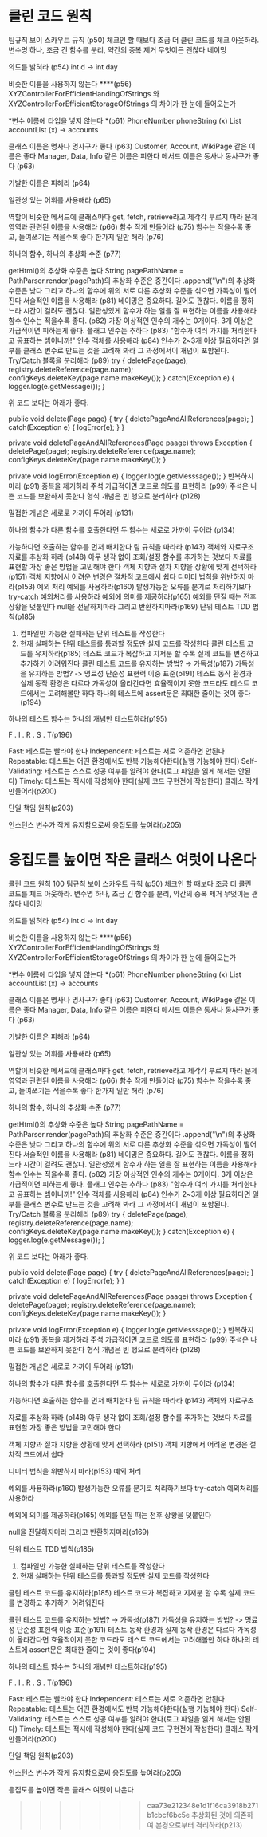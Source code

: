 # 클린 코드 원칙
팀규칙
보이 스카우트 규칙 (p50)
체크인 할 때보다 조금 더 클린 코드를 체크 아웃하라.
변수명 하나, 조금 긴 함수를 분리, 약간의 중복 제거 무엇이든 괜찮다
네이밍

의도를 밝혀라 (p54)
int d → int day

비슷한 이름을 사용하지 않는다 ****(p56)
XYZControllerForEfficientHandingOfStrings 와
XYZControllerForEfficientStorageOfStrings 의 차이가 한 눈에 들어오는가

*변수 이름에 타입을 넣지 않는다 *(p61)
PhoneNumber phoneString (x)
List<Integer> accountList (x) → accounts

클래스 이름은 명사나 명사구가 좋다 (p63)
Customer, Account, WikiPage 같은 이름은 좋다
Manager, Data, Info 같은 이름은 피한다
메서드 이름은 동사나 동사구가 좋다 (p63)

기발한 이름은 피해라 (p64)

일관성 있는 어휘를 사용해라 (p65)

역할이 비슷한 메서드에 클래스마다 get, fetch, retrieve라고 제각각 부르지 마라
문제 영역과 관련된 이름을 사용해라 (p66)
함수
작게 만들어라 (p75)
함수는 작을수록 좋고, 들여쓰기는 적을수록 좋다
한가지 일만 해라 (p76)

하나의 함수, 하나의 추상화 수준 (p77)

getHtml()의 추상화 수준은 높다
String pagePathName = PathParser.render(pagePath)의 추상화 수준은 중간이다
.append("\n")의 추상화 수준은 낮다
그리고 하나의 함수에 위의 서로 다른 추상화 수준을 섞으면 가독성이 떨어진다
서술적인 이름을 사용해라 (p81)
네이밍은 중요하다.
길어도 괜찮다. 이름을 정하느라 시간이 걸려도 괜찮다. 일관성있게 함수가 하는 일을 잘 표현하는 이름을 사용해라
함수 인수는 적을수록 좋다. (p82)
가장 이상적인 인수의 개수는 0개이다.
3개 이상은 가급적이면 피하는게 좋다.
플래그 인수는 추하다 (p83)
"함수가 여러 가지를 처리한다고 공표하는 셈이니까!"
인수 객체를 사용해라 (p84)
인수가 2~3개 이상 필요하다면 일부를 클래스 변수로 만드는 것을 고려해 봐라
그 과정에서이 개념이 포함된다. 
Try/Catch 블록을 분리해라 (p89)
try {
  deletePage(page);
  registry.deleteReference(page.name);
  configKeys.deleteKey(page.name.makeKey());
} catch(Exception e) {
  logger.log(e.getMessage());
}

위 코드 보다는 아래가 좋다.

public void delete(Page page) {
    try {
        deletePageAndAllReferences(page);
    } catch(Exception e) {
        logError(e);
    }
}

private void deletePageAndAllReferences(Page paage) throws Exception {
    deletePage(page);
  registry.deleteReference(page.name);
  configKeys.deleteKey(page.name.makeKey());
}

private void logError(Exception e) {
    logger.log(e.getMesssage());
}
반복하지 마라 (p91)
중복을 제거하라
주석
가급적이면 코드로 의도를 표현하라 (p99)
주석은 나쁜 코드를 보완하지 못한다
형식
개념은 빈 행으로 분리하라 (p128)

밀접한 개념은 세로로 가까이 두어라 (p131)

하나의 함수가 다른 함수를 호출한다면 두 함수는 세로로 가까이 두어라 (p134)

가능하다면 호출하는 함수를 먼저 배치한다
팀 규칙을 따라라 (p143)
객체와 자료구조
자료를 추상화 하라 (p148)
아무 생각 없이 조회/설정 함수를 추가하는 것보다 자료를 표현할 가장 좋은 방법을 고민해야 한다
객체 지향과 절차 지향을 상황에 맞게 선택하라 (p151)
객체 지향에서 어려운 변경은 절차적 코드에서 쉽다
디미터 법칙을 위반하지 마라(p153)
예외 처리
예외를 사용하라(p160)
발생가능한 오류를 분기로 처리하기보다 try-catch 예외처리를 사용하라
예외에 의미를 제공하라(p165)
예외를 던질 때는 전후 상황을 덧붙인다
null을 전달하지마라 그리고 반환하지마라(p169)
단위 테스트
TDD 법칙(p185)
1. 컴파일만 가능한 실패하는 단위 테스트를 작성한다
2. 현재 실패하는 단위 테스트를 통과할 정도만 실제 코드를 작성한다
클린 테스트 코드를 유지하라(p185)
테스트 코드가 복잡하고 지저분 할 수록 실제 코드를 변경하고 추가하기 어려워진다
클린 테스트 코드를 유지하는 방법? → 가독성(p187)
가독성을 유지하는 방법? -> 명료성 단순성 표현력
이중 표준(p191)
테스트 동작 환경과 실제 동작 환경은 다르다
가독성이 올라간다면 효율적이지 못한 코드라도 테스트 코드에서는 고려해볼만 하다
하나의 테스트에 assert문은 최대한 줄이는 것이 좋다(p194)

하나의 테스트 함수는 하나의 개념만 테스트하라(p195)

F . I . R . S . T(p196)

Fast: 테스트는 빨라야 한다
Independent: 테스트는 서로 의존하면 안된다
Repeatable: 테스트는 어떤 환경에서도 반복 가능해야한다(실행 가능해야 한다)
Self-Validating: 테스트는 스스로 성공 여부를 알려야 한다(로그 파일을 읽게 해서는 안된다)
Timely: 테스트는 적시에 작성해야 한다(실제 코드 구현전에 작성한다)
클래스
작게 만들어라(p200)

단일 책임 원칙(p203)

인스턴스 변수가 작게 유지함으로써 응집도를 높여라(p205)

응집도를 높이면 작은 클래스 여럿이 나온다
=======
클린 코드 원칙 100
팀규칙
보이 스카우트 규칙 (p50)
체크인 할 때보다 조금 더 클린 코드를 체크 아웃하라.
변수명 하나, 조금 긴 함수를 분리, 약간의 중복 제거 무엇이든 괜찮다
네이밍

의도를 밝혀라 (p54)
int d → int day

비슷한 이름을 사용하지 않는다 ****(p56)
XYZControllerForEfficientHandingOfStrings 와
XYZControllerForEfficientStorageOfStrings 의 차이가 한 눈에 들어오는가

*변수 이름에 타입을 넣지 않는다 *(p61)
PhoneNumber phoneString (x)
List<Integer> accountList (x) → accounts

클래스 이름은 명사나 명사구가 좋다 (p63)
Customer, Account, WikiPage 같은 이름은 좋다
Manager, Data, Info 같은 이름은 피한다
메서드 이름은 동사나 동사구가 좋다 (p63)

기발한 이름은 피해라 (p64)

일관성 있는 어휘를 사용해라 (p65)

역할이 비슷한 메서드에 클래스마다 get, fetch, retrieve라고 제각각 부르지 마라
문제 영역과 관련된 이름을 사용해라 (p66)
함수
작게 만들어라 (p75)
함수는 작을수록 좋고, 들여쓰기는 적을수록 좋다
한가지 일만 해라 (p76)

하나의 함수, 하나의 추상화 수준 (p77)

getHtml()의 추상화 수준은 높다
String pagePathName = PathParser.render(pagePath)의 추상화 수준은 중간이다
.append("\n")의 추상화 수준은 낮다
그리고 하나의 함수에 위의 서로 다른 추상화 수준을 섞으면 가독성이 떨어진다
서술적인 이름을 사용해라 (p81)
네이밍은 중요하다.
길어도 괜찮다. 이름을 정하느라 시간이 걸려도 괜찮다. 일관성있게 함수가 하는 일을 잘 표현하는 이름을 사용해라
함수 인수는 적을수록 좋다. (p82)
가장 이상적인 인수의 개수는 0개이다.
3개 이상은 가급적이면 피하는게 좋다.
플래그 인수는 추하다 (p83)
"함수가 여러 가지를 처리한다고 공표하는 셈이니까!"
인수 객체를 사용해라 (p84)
인수가 2~3개 이상 필요하다면 일부를 클래스 변수로 만드는 것을 고려해 봐라
그 과정에서이 개념이 포함된다. 
Try/Catch 블록을 분리해라 (p89)
try {
  deletePage(page);
  registry.deleteReference(page.name);
  configKeys.deleteKey(page.name.makeKey());
} catch(Exception e) {
  logger.log(e.getMessage());
}

위 코드 보다는 아래가 좋다.

public void delete(Page page) {
    try {
        deletePageAndAllReferences(page);
    } catch(Exception e) {
        logError(e);
    }
}

private void deletePageAndAllReferences(Page paage) throws Exception {
    deletePage(page);
  registry.deleteReference(page.name);
  configKeys.deleteKey(page.name.makeKey());
}

private void logError(Exception e) {
    logger.log(e.getMesssage());
}
반복하지 마라 (p91)
중복을 제거하라
주석
가급적이면 코드로 의도를 표현하라 (p99)
주석은 나쁜 코드를 보완하지 못한다
형식
개념은 빈 행으로 분리하라 (p128)

밀접한 개념은 세로로 가까이 두어라 (p131)

하나의 함수가 다른 함수를 호출한다면 두 함수는 세로로 가까이 두어라 (p134)

가능하다면 호출하는 함수를 먼저 배치한다
팀 규칙을 따라라 (p143)
객체와 자료구조

자료를 추상화 하라 (p148)
아무 생각 없이 조회/설정 함수를 추가하는 것보다 자료를 표현할 가장 좋은 방법을 고민해야 한다

객체 지향과 절차 지향을 상황에 맞게 선택하라 (p151)
객체 지향에서 어려운 변경은 절차적 코드에서 쉽다

디미터 법칙을 위반하지 마라(p153)
예외 처리

예외를 사용하라(p160)
발생가능한 오류를 분기로 처리하기보다 try-catch 예외처리를 사용하라

예외에 의미를 제공하라(p165)
예외를 던질 때는 전후 상황을 덧붙인다

null을 전달하지마라 그리고 반환하지마라(p169)

단위 테스트
TDD 법칙(p185)
1. 컴파일만 가능한 실패하는 단위 테스트를 작성한다
2. 현재 실패하는 단위 테스트를 통과할 정도만 실제 코드를 작성한다

클린 테스트 코드를 유지하라(p185)
테스트 코드가 복잡하고 지저분 할 수록 실제 코드를 변경하고 추가하기 어려워진다

클린 테스트 코드를 유지하는 방법? → 가독성(p187)
가독성을 유지하는 방법? -> 명료성 단순성 표현력
이중 표준(p191)
테스트 동작 환경과 실제 동작 환경은 다르다
가독성이 올라간다면 효율적이지 못한 코드라도 테스트 코드에서는 고려해볼만 하다
하나의 테스트에 assert문은 최대한 줄이는 것이 좋다(p194)

하나의 테스트 함수는 하나의 개념만 테스트하라(p195)

F . I . R . S . T(p196)

Fast: 테스트는 빨라야 한다
Independent: 테스트는 서로 의존하면 안된다
Repeatable: 테스트는 어떤 환경에서도 반복 가능해야한다(실행 가능해야 한다)
Self-Validating: 테스트는 스스로 성공 여부를 알려야 한다(로그 파일을 읽게 해서는 안된다)
Timely: 테스트는 적시에 작성해야 한다(실제 코드 구현전에 작성한다)
클래스
작게 만들어라(p200)

단일 책임 원칙(p203)

인스턴스 변수가 작게 유지함으로써 응집도를 높여라(p205)

응집도를 높이면 작은 클래스 여럿이 나온다
>>>>>>> caa73e212348e1d1f16ca3918b271b1cbcf6bc5e
추상화된 것에 의존하여 본경으로부터 격리하라(p213)

